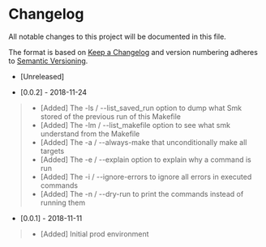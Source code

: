 # Changelog

All notable changes to this project will be documented in this file.

The format is based on [Keep a Changelog](http://keepachangelog.com/en/1.0.0/)
and version numbering adheres to [Semantic Versioning](http://semver.org/spec/v2.0.0.html).

- [Unreleased]

- [0.0.2] - 2018-11-24
> - [Added] The -ls / --list_saved_run option to dump what Smk stored of the previous run of this Makefile
> - [Added] The -lm / --list_makefile option to see what smk understand from the Makefile
> - [Added] The -a / --always-make that unconditionally make all targets
> - [Added] The -e / --explain option to explain why a command is run
> - [Added] The -i / --ignore-errors to ignore all errors in executed commands
> - [Added] The -n / --dry-run to print the commands instead of running them

- [0.0.1] - 2018-11-11
> - [Added] Initial prod environment
